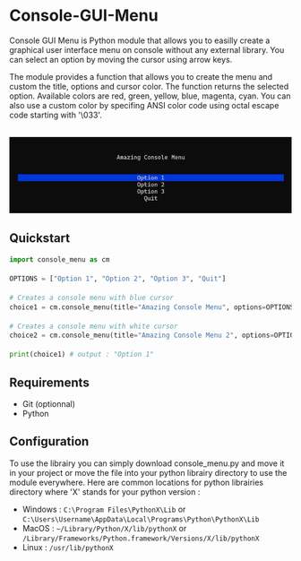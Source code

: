 # Console-GUI-Menu

Console GUI Menu is Python module that allows you to easilly create a graphical user interface menu on console without any external library. You can select an option by moving the cursor using arrow keys.

The module provides a function that allows you to create the menu and custom the title, options and cursor color. The function returns the selected option. Available colors are red, green, yellow, blue, magenta, cyan. You can also use a custom color by specifing ANSI color code using octal escape code starting with '\033'.

<br>![qsd](/screen_menu.png)

## Quickstart

```python
import console_menu as cm

OPTIONS = ["Option 1", "Option 2", "Option 3", "Quit"]

# Creates a console menu with blue cursor
choice1 = cm.console_menu(title="Amazing Console Menu", options=OPTIONS, cursor_color="blue")

# Creates a console menu with white cursor
choice2 = cm.console_menu(title="Amazing Console Menu 2", options=OPTIONS, cursor_color="\033[47m")

print(choice1) # output : "Option 1"
```

## Requirements
- Git (optionnal)
- Python

## Configuration

To use the librairy you can simply download console_menu.py and move it in your project or move the file into your python librairy directory to use the module everywhere. Here are common locations for python librairies directory where 'X' stands for your python version :

- Windows : ```C:\Program Files\PythonX\Lib``` or ```C:\Users\Username\AppData\Local\Programs\Python\PythonX\Lib```
- MacOS : ```~/Library/Python/X/lib/pythonX``` or ```/Library/Frameworks/Python.framework/Versions/X/lib/pythonX```
- Linux : ```/usr/lib/pythonX```